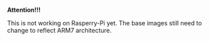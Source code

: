 **Attention!!!**

This is not working on Rasperry-Pi yet. The base images still need to change to reflect ARM7 architecture.

